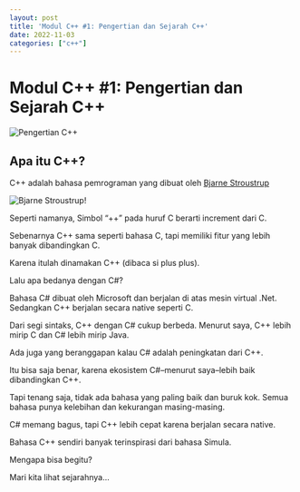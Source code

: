 ```yaml
---
layout: post
title: 'Modul C++ #1: Pengertian dan Sejarah C++'
date: 2022-11-03
categories: ["c++"]
---
```


# Modul C++ #1: Pengertian dan Sejarah C++

<img style="image-size:cover; border-radius: 2%" src="https://i.postimg.cc/85fsR93x/HERO-C-Sejarah-C.jpg" alt="Pengertian C++">

## Apa itu C++?

C++ adalah bahasa pemrograman yang dibuat oleh <a href="https://id.wikipedia.org/wiki/Bjarne_Stroustrup">Bjarne Stroustrup</a>

![Bjarne Stroustrup!](https://upload.wikimedia.org/wikipedia/commons/d/da/BjarneStroustrup.jpg "Bjarne Stroustrup")

Seperti namanya, Simbol “++” pada huruf C berarti increment dari C.

Sebenarnya C++ sama seperti bahasa C, tapi memiliki fitur yang lebih banyak dibandingkan C.

Karena itulah dinamakan C++ (dibaca si plus plus).

Lalu apa bedanya dengan C#?

Bahasa C# dibuat oleh Microsoft dan berjalan di atas mesin virtual .Net. Sedangkan C++ berjalan secara native seperti C.

Dari segi sintaks, C++ dengan C# cukup berbeda. Menurut saya, C++ lebih mirip C dan C# lebih mirip Java.

Ada juga yang beranggapan kalau C# adalah peningkatan dari C++.


Itu bisa saja benar, karena ekosistem C#–menurut saya–lebih baik dibandingkan C++.

Tapi tenang saja, tidak ada bahasa yang paling baik dan buruk kok. Semua bahasa punya kelebihan dan kekurangan masing-masing.

C# memang bagus, tapi C++ lebih cepat karena berjalan secara native.

Bahasa C++ sendiri banyak terinspirasi dari bahasa Simula.

Mengapa bisa begitu?

Mari kita lihat sejarahnya…
